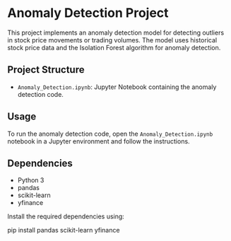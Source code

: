 # Anomaly Detection Project

This project implements an anomaly detection model for detecting outliers in stock price movements or trading volumes. The model uses historical stock price data and the Isolation Forest algorithm for anomaly detection.

## Project Structure

- `Anomaly_Detection.ipynb`: Jupyter Notebook containing the anomaly detection code.

## Usage

To run the anomaly detection code, open the `Anomaly_Detection.ipynb` notebook in a Jupyter environment and follow the instructions.

## Dependencies

- Python 3
- pandas
- scikit-learn
- yfinance

Install the required dependencies using:

pip install pandas scikit-learn yfinance
